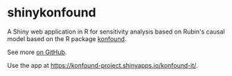 # shinykonfound

A Shiny web application in R for sensitivity analysis based on Rubin's causal model based on the R package [konfound](https://CRAN.R-project.org/package=konfound).

See more [on GitHub](https://github.com/konfound-project/shinykonfound).

Use the app at https://konfound-project.shinyapps.io/konfound-it/.